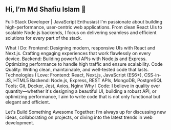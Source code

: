 ## Hi, I’m Md Shafiu Islam 👋
Full-Stack Developer | JavaScript Enthusiast
I’m passionate about building high-performance, user-centric web applications. From clean React UIs to scalable Node.js backends, I focus on delivering seamless and efficient solutions for every part of the stack.

What I Do:
Frontend: Designing modern, responsive UIs with React and Next.js. Crafting engaging experiences that work flawlessly on every device.
Backend: Building powerful APIs with Node.js and Express. Optimizing performance to handle high traffic and ensure scalability.
Code Quality: Writing clean, maintainable, and well-tested code that lasts.
Technologies I Love:
Frontend: React, Next.js, JavaScript (ES6+), CSS-in-JS, HTML5
Backend: Node.js, Express, REST APIs, MongoDB, PostgreSQL
Tools: Git, Docker, Jest, Axios, Nginx
Why I Code:
I believe in quality over quantity—whether it's designing a beautiful UI, building a robust API, or optimizing performance, I aim to write code that is not only functional but elegant and efficient.

Let's Build Something Awesome Together:
I’m always up for discussing new ideas, collaborating on projects, or diving into the latest trends in web development.
